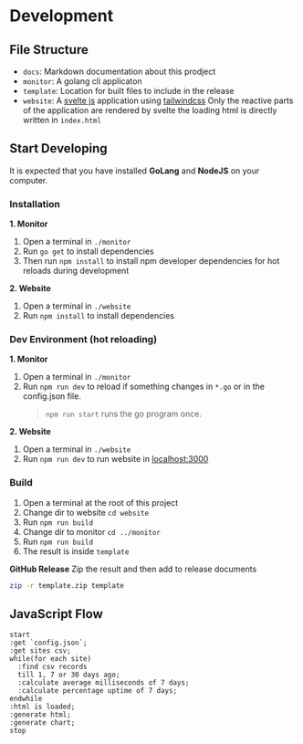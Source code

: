 # Development

## File Structure

- `docs`: Markdown documentation about this prodject
- `monitor`: A golang cli applicaton
- `template`: Location for built files to include in the release
- `website`: A [svelte js](https://svelte.dev/) application using [tailwindcss](https://tailwindcss.com/)
  Only the reactive parts of the application are rendered by svelte the loading html is directly written in `index.html`

## Start Developing

It is expected that you have installed **GoLang** and **NodeJS** on your computer.

### Installation

**1. Monitor**

1. Open a terminal in `./monitor`
2. Run `go get` to install dependencies
3. Then run `npm install` to install npm developer dependencies for hot reloads during development

**2. Website**

1. Open a terminal in `./website`
2. Run `npm install` to install dependencies

### Dev Environment (hot reloading)

**1. Monitor**

1. Open a terminal in `./monitor`
2. Run `npm run dev` to reload if something changes in `*.go` or in the config.json file.
   > `npm run start` runs the go program once.

**2. Website**

1. Open a terminal in `./website`
2. Run `npm run dev` to run website in [localhost:3000](http://localhost:3000/)

### Build

1. Open a terminal at the root of this project
2. Change dir to website `cd website`
3. Run `npm run build`
4. Change dir to monitor `cd ../monitor`
5. Run `npm run build`
6. The result is inside `template`

**GitHub Release**
Zip the result and then add to release documents

```sh
zip -r template.zip template
```

## JavaScript Flow

```plantuml
start
:get `config.json`;
:get sites csv;
while(for each site)
  :find csv records
  till 1, 7 or 30 days ago;
  :calculate average milliseconds of 7 days;
  :calculate percentage uptime of 7 days;
endwhile
:html is loaded;
:generate html;
:generate chart;
stop

```
